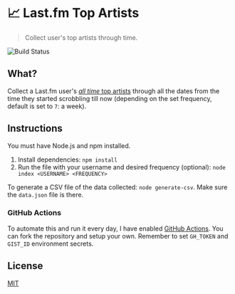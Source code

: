 # 📈 Last.fm Top Artists

> Collect user's top artists through time.

![Build Status](https://github.com/plibither8/lastfm-top-artists/workflows/Last.fm%20Top%20Artists%20Updater/badge.svg)

## What?

Collect a Last.fm user's [_all time_ top artists](https://last.fm/user/plibither8/library/artists) through all the dates from the time they started scrobbling till now (depending on the set frequency, default is set to `7`: a week).

## Instructions

You must have Node.js and npm installed.

1. Install dependencies: `npm install`
1. Run the file with your username and desired frequency (optional): `node index <USERNAME> <FREQUENCY>`

To generate a CSV file of the data collected: `node generate-csv`. Make sure the `data.json` file is there.

### GitHub Actions

To automate this and run it every day, I have enabled [GitHub Actions](.github/workflows/main.yml). You can fork the repository and setup your own. Remember to set `GH_TOKEN` and `GIST_ID` environment secrets.

## License

[MIT](LICENSE)
